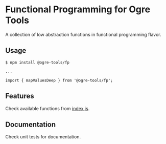 # Functional Programming for Ogre Tools

A collection of low abstraction functions in functional programming flavor.

## Usage

```
$ npm install @ogre-tools/fp

...

import { mapValuesDeep } from '@ogre-tools/fp';  
```

## Features
Check available functions from [index.js](index.js).

## Documentation
Check unit tests for documentation.
